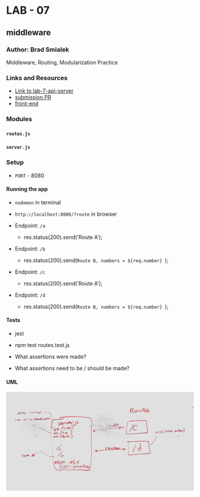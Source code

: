 
# LAB - 07

## middleware

### Author: Brad Smialek

Middleware, Routing, Modularization Practice


### Links and Resources
* [Link to lab-7-api-server](https://github.com/brad-smialek-401-advanced-javascript/lab-07-api-server/blob/master/README.md)
* [submission PR](https://github.com/brad-smialek-401-advanced-javascript/lab-07-middleware)
* [front-end](localhost:8080)


### Modules
#### `routes.js`
#### `server.js`


### Setup
* `PORT` - 8080


#### Running the app
* `nodemon` in terminal
* `http://localhost:8080/?route` in browser

* Endpoint: `/a`
  * res.status(200).send('Route A');
* Endpoint: `/b`
  * res.status(200).send(`Route B, numbers = ${req.number} `);
* Endpoint: `/c`
  * res.status(200).send('Route A');
* Endpoint: `/d`
  * res.status(200).send(`Route B, numbers = ${req.number} `);


  
#### Tests
* jest
* npm test routes.test.js

* What assertions were made?

* What assertions need to be / should be made?

#### UML
![uml](./assets/uml.jpg)